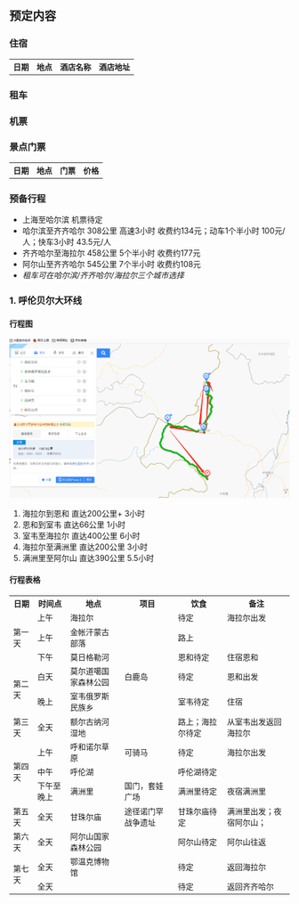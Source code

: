 ## 预定内容  

### 住宿  
<table>
	<tr>
		<th>日期</th>
		<th>地点</th>
		<th>酒店名称</th>
		<th>酒店地址</th>
	</tr>
</table>

### 租车  

### 机票 

### 景点门票  
<table>
	<tr>
		<th>日期</th>
		<th>地点</th>
		<th>门票</th>
		<th>价格</th>
	</tr>
</table>

### 预备行程
* 上海至哈尔滨 机票待定
* 哈尔滨至齐齐哈尔 308公里 高速3小时 收费约134元；动车1个半小时 100元/人；快车3小时 43.5元/人 
* 齐齐哈尔至海拉尔 458公里 5个半小时 收费约177元
* 阿尔山至齐齐哈尔 545公里 7个半小时 收费约108元 
* *租车可在哈尔滨/齐齐哈尔/海拉尔三个城市选择*

### 1. 呼伦贝尔大环线  
#### 行程图  
![大环线行程概图](https://github.com/kin122/duoankin.github.io/blob/main/life/7-mongolia-01.png)
1. 海拉尔到恩和 直达200公里+ 3小时
2. 恩和到室韦 直达66公里 1小时
3. 室韦至海拉尔 直达400公里 6小时
4. 海拉尔至满洲里 直达200公里 3小时
5. 满洲里至阿尔山 直达390公里 5.5小时

#### 行程表格  
<table>
	<tr>
	    <th>日期</th>
	    <th>时间点</th>
	    <th>地点</th>
	    <th>项目</th>
	    <th>饮食</th>
	    <th>备注</th>
	</tr >
	<tr >
	    <td rowspan="3">第一天</td>
	    <td> 上午</td>
	    <td>海拉尔</td>  
	    <td></td>
	    <td>待定</td>
	    <td>海拉尔出发 </td>
	</tr>
	<tr>
	    <td> 上午</td>
	    <td>金帐汗蒙古部落</td>
	    <td></td>
	    <td>路上</td>
	    <td></td>
	</tr>
	<tr>
	    <td >下午</td>
	    <td >莫日格勒河</td>
	    <td ></td>
	    <td >恩和待定</td>
	    <td >住宿恩和</td>
	</tr>
	<tr>
	    <td rowspan="2">第二天</td>
	    <td>白天</td>
	    <td>莫尔道噶国家森林公园</td>  
	    <td>白鹿岛</td>
	    <td>待定</td>
	    <td>恩和出发</td>
	</tr>
	<tr>
	    <td >晚上</td>
	    <td >室韦俄罗斯民族乡</td>
	    <td ></td>
	    <td >室韦待定</td>
	    <td >住宿</td>
	</tr>
	<tr>
	    <td rowspan="1">第三天</td>
	    <td >全天</td>
	    <td >额尔古纳河湿地</td>
	    <td ></td>
	    <td >路上；海拉尔待定</td>
	    <td >从室韦出发返回海拉尔</td>
	</tr>
	<tr>
	    <td rowspan="3">第四天</td>
	    <td >上午</td>
	    <td >呼和诺尔草原</td>
	    <td >可骑马</td>
	    <td >待定</td>
	    <td >海拉尔出发</td>
	</tr>
	<tr>
	    <td >中午</td>
	    <td >呼伦湖</td>
	    <td ></td>
	    <td >呼伦湖待定</td>
	    <td ></td>	
	</tr>
        <tr>
	    <td >下午至晚上</td>
	    <td >满洲里</td>
	    <td >国门，套娃广场</td>
	    <td >满洲里待定</td>
	    <td >夜宿满洲里</td>
	</tr>
	<tr>
	    <td rowspan="1">第五天</td>
	    <td >全天</td>
	    <td >甘珠尔庙</td>
	    <td >途径诺门罕战争遗址</td>
	    <td >甘珠尔庙待定</td>
	    <td >满洲里出发；夜宿阿尔山；</td>
	</tr>
	<tr>
	    <td rowspan="1">第六天</td>
	    <td >全天</td>
	    <td >阿尔山国家森林公园</td>
	    <td ></td>
	    <td >阿尔山待定</td>
	    <td >阿尔山往返</td>
	</tr>
	<tr>
	    <td rowspan="2">第七天</td>
	    <td >全天</td>
	    <td >鄂温克博物馆</td>
	    <td ></td>
	    <td >待定</td>
	    <td >返回海拉尔</td>
	</tr>
	<tr>
	    <td >全天</td>
	    <td ></td>
	    <td ></td>
	    <td >待定</td>
	    <td >返回齐齐哈尔</td>
	</tr>
</table>  


